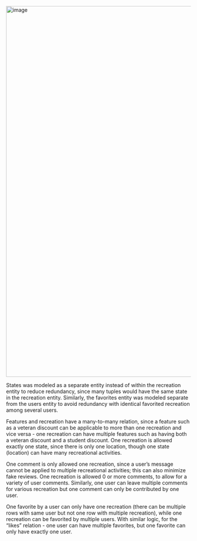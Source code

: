 <img width="1010" alt="image" src="https://github.com/user-attachments/assets/0d3d0a64-9991-47a2-bb1b-6cd5dcd957b3">

States was modeled as a separate entity instead of within the recreation entity to reduce redundancy, since many tuples would have the same state in the recreation entity. Similarly, the favorites entity was modeled separate from the users entity to avoid redundancy with identical favorited recreation among several users. 

Features and recreation have a many-to-many relation, since a feature such as a veteran discount can be applicable to more than one recreation and vice versa - one recreation can have multiple features such as having both a veteran discount and a student discount. One recreation is allowed exactly one state, since there is only one location, though one state (location) can have many recreational activities.

One comment is only allowed one recreation, since a user’s message cannot be applied to multiple recreational activities; this can also minimize fake reviews. One recreation is allowed 0 or more comments, to allow for a variety of user comments. Similarly, one user can leave multiple comments for various recreation but one comment can only be contributed by one user. 


One favorite by a user can only have one recreation (there can be multiple rows with same user but not one row with multiple recreation), while one recreation can be favorited by multiple users. With similar logic, for the “likes” relation - one user can have multiple favorites, but one favorite can only have exactly one user.
